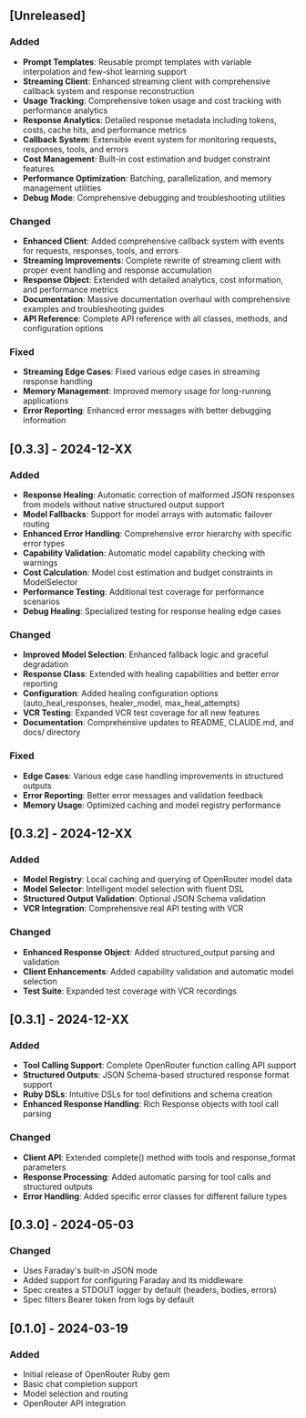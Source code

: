## [Unreleased]

### Added
- **Prompt Templates**: Reusable prompt templates with variable interpolation and few-shot learning support
- **Streaming Client**: Enhanced streaming client with comprehensive callback system and response reconstruction
- **Usage Tracking**: Comprehensive token usage and cost tracking with performance analytics
- **Response Analytics**: Detailed response metadata including tokens, costs, cache hits, and performance metrics
- **Callback System**: Extensible event system for monitoring requests, responses, tools, and errors
- **Cost Management**: Built-in cost estimation and budget constraint features
- **Performance Optimization**: Batching, parallelization, and memory management utilities
- **Debug Mode**: Comprehensive debugging and troubleshooting utilities

### Changed
- **Enhanced Client**: Added comprehensive callback system with events for requests, responses, tools, and errors
- **Streaming Improvements**: Complete rewrite of streaming client with proper event handling and response accumulation
- **Response Object**: Extended with detailed analytics, cost information, and performance metrics
- **Documentation**: Massive documentation overhaul with comprehensive examples and troubleshooting guides
- **API Reference**: Complete API reference with all classes, methods, and configuration options

### Fixed
- **Streaming Edge Cases**: Fixed various edge cases in streaming response handling
- **Memory Management**: Improved memory usage for long-running applications
- **Error Reporting**: Enhanced error messages with better debugging information

## [0.3.3] - 2024-12-XX

### Added
- **Response Healing**: Automatic correction of malformed JSON responses from models without native structured output support
- **Model Fallbacks**: Support for model arrays with automatic failover routing
- **Enhanced Error Handling**: Comprehensive error hierarchy with specific error types
- **Capability Validation**: Automatic model capability checking with warnings
- **Cost Calculation**: Model cost estimation and budget constraints in ModelSelector
- **Performance Testing**: Additional test coverage for performance scenarios
- **Debug Healing**: Specialized testing for response healing edge cases

### Changed
- **Improved Model Selection**: Enhanced fallback logic and graceful degradation
- **Response Class**: Extended with healing capabilities and better error reporting
- **Configuration**: Added healing configuration options (auto_heal_responses, healer_model, max_heal_attempts)
- **VCR Testing**: Expanded VCR test coverage for all new features
- **Documentation**: Comprehensive updates to README, CLAUDE.md, and docs/ directory

### Fixed
- **Edge Cases**: Various edge case handling improvements in structured outputs
- **Error Reporting**: Better error messages and validation feedback
- **Memory Usage**: Optimized caching and model registry performance

## [0.3.2] - 2024-12-XX

### Added
- **Model Registry**: Local caching and querying of OpenRouter model data
- **Model Selector**: Intelligent model selection with fluent DSL
- **Structured Output Validation**: Optional JSON Schema validation
- **VCR Integration**: Comprehensive real API testing with VCR

### Changed
- **Enhanced Response Object**: Added structured_output parsing and validation
- **Client Enhancements**: Added capability validation and automatic model selection
- **Test Suite**: Expanded test coverage with VCR recordings

## [0.3.1] - 2024-12-XX

### Added
- **Tool Calling Support**: Complete OpenRouter function calling API support
- **Structured Outputs**: JSON Schema-based structured response format support
- **Ruby DSLs**: Intuitive DSLs for tool definitions and schema creation
- **Enhanced Response Handling**: Rich Response objects with tool call parsing

### Changed
- **Client API**: Extended complete() method with tools and response_format parameters
- **Response Processing**: Added automatic parsing for tool calls and structured outputs
- **Error Handling**: Added specific error classes for different failure types

## [0.3.0] - 2024-05-03

### Changed
- Uses Faraday's built-in JSON mode
- Added support for configuring Faraday and its middleware
- Spec creates a STDOUT logger by default (headers, bodies, errors)  
- Spec filters Bearer token from logs by default

## [0.1.0] - 2024-03-19

### Added
- Initial release of OpenRouter Ruby gem
- Basic chat completion support
- Model selection and routing
- OpenRouter API integration
